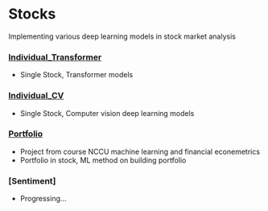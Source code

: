 # Stocks
Implementing various deep learning models in stock market analysis

### [Individual_Transformer](https://github.com/KJJHHH/Stocks/tree/main/Individual_Transformer)
- Single Stock, Transformer models
### [Individual_CV](https://github.com/KJJHHH/Stocks/tree/main/Individual_CV)
- Single Stock, Computer vision deep learning models
### [Portfolio](https://github.com/KJJHHH/Stocks/tree/main/Portfolio)
- Project from course NCCU machine learning and financial econemetrics  
- Portfolio in stock, ML method on building portfolio
### [Sentiment]
- Progressing...